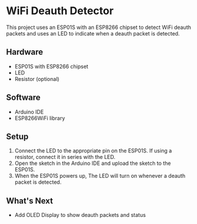 # WiFi Deauth Detector

This project uses an ESP01S with an ESP8266 chipset to detect WiFi deauth packets and uses an LED to indicate when a deauth packet is detected.

## Hardware

- ESP01S with ESP8266 chipset
- LED
- Resistor (optional)

## Software

- Arduino IDE
- ESP8266WiFi library

## Setup

1. Connect the LED to the appropriate pin on the ESP01S. If using a resistor, connect it in series with the LED.
2. Open the sketch in the Arduino IDE and upload the sketch to the ESP01S.
4. When the ESP01S powers up, The LED will turn on whenever a deauth packet is detected.

## What's Next
- Add OLED Display to show deauth packets and status
